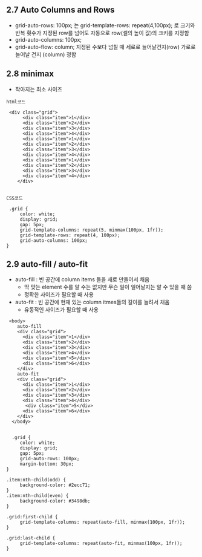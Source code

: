## 2.7 Auto Columns and Rows
- grid-auto-rows: 100px; 는 grid-template-rows: repeat(4,100px); 로 크기와 반복 횟수가 지정된 row를 넘어도 자동으로 row(셀의 높이 값)의 크키를 지정함
- grid-auto-columns: 100px; 
- grid-auto-flow: column; 지정된 수보다 넘칠 때 세로로 늘어날건지(row) 가로로 늘어날 건지 (column) 정함

## 2.8 minimax
- 작아지는 최소 사이즈

```
html코드

 <div class="grid">
      <div class="item">1</div>
      <div class="item">2</div>
      <div class="item">3</div>
      <div class="item">4</div>
      <div class="item">1</div>
      <div class="item">2</div>
      <div class="item">3</div>
      <div class="item">4</div>
      <div class="item">1</div>
      <div class="item">2</div>
      <div class="item">3</div>
      <div class="item">4</div>
    </div>


CSS코드

 .grid {
     color: white;
     display: grid;
     gap: 5px;
     grid-template-columns: repeat(5, minmax(100px, 1fr));
     grid-template-rows: repeat(4, 100px);
     grid-auto-columns: 100px;
}
```

## 2.9 auto-fill / auto-fit
- auto-fill : 빈 공간에 column items 들을 새로 만들어서 채움
  - 딱 맞는 element 수를 알 수는 없지만 무슨 일이 일어날지는 알 수 있을 때 씀
  - 정확한 사이즈가 필요할 때 사용
- auto-fit : 빈 공간에 현재 있는 column itmes들의 길이를 늘려서 채움
  - 유동적인 사이즈가 필요할 때 사용

```
 <body>
    auto-fill
    <div class="grid">
      <div class="item">1</div>
      <div class="item">2</div>
      <div class="item">3</div>
      <div class="item">4</div>
      <div class="item">5</div>
      <div class="item">6</div>
    </div>
    auto-fit
    <div class="grid">
      <div class="item">1</div>
      <div class="item">2</div>
      <div class="item">3</div>
      <div class="item">4</div>
       <div class="item">5</div>
      <div class="item">6</div>
    </div>
  </body>


  .grid {
     color: white;
     display: grid;
     gap: 5px;
     grid-auto-rows: 100px;
     margin-bottom: 30px;
}

.item:nth-child(odd) {
     background-color: #2ecc71;
}
.item:nth-child(even) {
     background-color: #3498db;
}

.grid:first-child {
     grid-template-columns: repeat(auto-fill, minmax(100px, 1fr));
}

.grid:last-child {
     grid-template-columns: repeat(auto-fit, minmax(100px, 1fr));
}
```